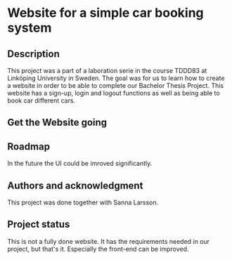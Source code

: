 # Website for a simple car booking system 

## Description
This project was a part of a laboration serie in the course TDDD83 at Linköping University in Sweden. The goal was for us to learn how to create a website in order to be able to complete our Bachelor Thesis Project. This website has a sign-up, login and logout functions as well as being able to book car different cars. 

## Get the Website going

## Roadmap
In the future the UI could be imroved significantly. 

## Authors and acknowledgment
This project was done together with Sanna Larsson. 

## Project status
This is not a fully done website. It has the requirements needed in our project, but that's it. Especially the front-end can be improved. 

